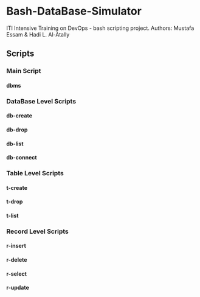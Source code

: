 # Bash-DataBase-Simulator
ITI Intensive Training on DevOps - bash scripting project.
Authors: Mustafa Essam & Hadi L. Al-Atally


## Scripts
### Main Script
#### dbms

### DataBase Level Scripts
#### db-create
#### db-drop
#### db-list
#### db-connect

### Table Level Scripts
#### t-create
#### t-drop
#### t-list

### Record Level Scripts
#### r-insert
#### r-delete
#### r-select
#### r-update


